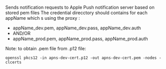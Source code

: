 Sends notification requests to Apple Push notification server based on stored pem files
The credential direcctory should contains for each appName which s using the proxy :
* appName_dev.pem, appName_dev.pass, appName_dev.auth
* AND/OR
* appName_prod.pem, appName_prod.pass, appName_prod.auth
 
Note: to obtain .pem file from .p12 file:
```
openssl pkcs12 -in apns-dev-cert.p12 -out apns-dev-cert.pem -nodes -clcerts
```

